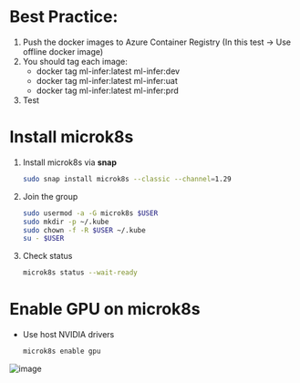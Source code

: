 # Best Practice:
1. Push the docker images to Azure Container Registry (In this test -> Use offline docker image)
2. You should tag each image:
    - docker tag ml-infer:latest ml-infer:dev
    - docker tag ml-infer:latest ml-infer:uat
    - docker tag ml-infer:latest ml-infer:prd
3. Test

# Install microk8s
1. Install microk8s via **snap**
    
    ```bash 
    sudo snap install microk8s --classic --channel=1.29
    ```
2. Join the group
    
    ```bash
    sudo usermod -a -G microk8s $USER
    sudo mkdir -p ~/.kube
    sudo chown -f -R $USER ~/.kube
    su - $USER
    ```
3. Check status
    
    ```bash
    microk8s status --wait-ready
    ```
# Enable GPU on microk8s
- Use host NVIDIA drivers
    
    ```bash
    microk8s enable gpu
    ```
![image](https://github.com/another-tee/OnPremMLInference/assets/118554609/1c60e6f4-342a-46b8-998b-f5168dcc4e62)

